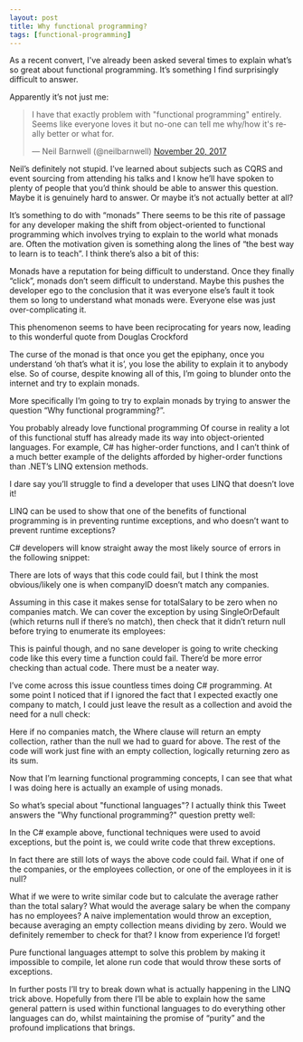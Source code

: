 ```yaml
---
layout: post
title: Why functional programming?
tags: [functional-programming]
---
```


As a recent convert, I've already been asked several times to explain what’s so great about functional programming. It’s something I find surprisingly difficult to answer.

Apparently it’s not just me:

<blockquote class="twitter-tweet" data-lang="en"><p lang="en" dir="ltr">I have that exactly problem with &quot;functional programming&quot; entirely. Seems like everyone loves it but no-one can tell me why/how it&#39;s really better or what for.</p>&mdash; Neil Barnwell (@neilbarnwell) <a href="https://twitter.com/neilbarnwell/status/932756550770479104?ref_src=twsrc%5Etfw">November 20, 2017</a></blockquote>
<script async src="https://platform.twitter.com/widgets.js" charset="utf-8"></script>

Neil’s definitely not stupid. I’ve learned about subjects such as CQRS and event sourcing from attending his talks and I know he’ll have spoken to plenty of people that you’d think should be able to answer this question. Maybe it is genuinely hard to answer. Or maybe it’s not actually better at all?

It’s something to do with “monads”
There seems to be this rite of passage for any developer making the shift from object-oriented to functional programming which involves trying to explain to the world what monads are. Often the motivation given is something along the lines of “the best way to learn is to teach”. I think there’s also a bit of this:

Monads have a reputation for being difficult to understand.
Once they finally “click”, monads don’t seem difficult to understand.
Maybe this pushes the developer ego to the conclusion that it was everyone else’s fault it took them so long to understand what monads were. Everyone else was just over-complicating it.

This phenomenon seems to have been reciprocating for years now, leading to this wonderful quote from Douglas Crockford

The curse of the monad is that once you get the epiphany, once you understand ‘oh that’s what it is’, you lose the ability to explain it to anybody else.
So of course, despite knowing all of this, I’m going to blunder onto the internet and try to explain monads.

More specifically I’m going to try to explain monads by trying to answer the question “Why functional programming?”.

You probably already love functional programming
Of course in reality a lot of this functional stuff has already made its way into object-oriented languages. For example, C# has higher-order functions, and I can’t think of a much better example of the delights afforded by higher-order functions than .NET’s LINQ extension methods.

I dare say you’ll struggle to find a developer that uses LINQ that doesn’t love it!

LINQ can be used to show that one of the benefits of functional programming is in preventing runtime exceptions, and who doesn’t want to prevent runtime exceptions?

C# developers will know straight away the most likely source of errors in the following snippet:


There are lots of ways that this code could fail, but I think the most obvious/likely one is when companyID doesn’t match any companies.

Assuming in this case it makes sense for totalSalary to be zero when no companies match. We can cover the exception by using SingleOrDefault (which returns null if there’s no match), then check that it didn’t return null before trying to enumerate its employees:


This is painful though, and no sane developer is going to write checking code like this every time a function could fail. There’d be more error checking than actual code. There must be a neater way.

I’ve come across this issue countless times doing C# programming. At some point I noticed that if I ignored the fact that I expected exactly one company to match, I could just leave the result as a collection and avoid the need for a null check:


Here if no companies match, the Where clause will return an empty collection, rather than the null we had to guard for above. The rest of the code will work just fine with an empty collection, logically returning zero as its sum.

Now that I’m learning functional programming concepts, I can see that what I was doing here is actually an example of using monads.

So what’s special about "functional languages"?
I actually think this Tweet answers the "Why functional programming?" question pretty well:


In the C# example above, functional techniques were used to avoid exceptions, but the point is, we could write code that threw exceptions.

In fact there are still lots of ways the above code could fail. What if one of the companies, or the employees collection, or one of the employees in it is null?

What if we were to write similar code but to calculate the average rather than the total salary? What would the average salary be when the company has no employees? A naive implementation would throw an exception, because averaging an empty collection means dividing by zero. Would we definitely remember to check for that? I know from experience I’d forget!

Pure functional languages attempt to solve this problem by making it impossible to compile, let alone run code that would throw these sorts of exceptions.

In further posts I’ll try to break down what is actually happening in the LINQ trick above. Hopefully from there I’ll be able to explain how the same general pattern is used within functional languages to do everything other languages can do, whilst maintaining the promise of “purity” and the profound implications that brings.
